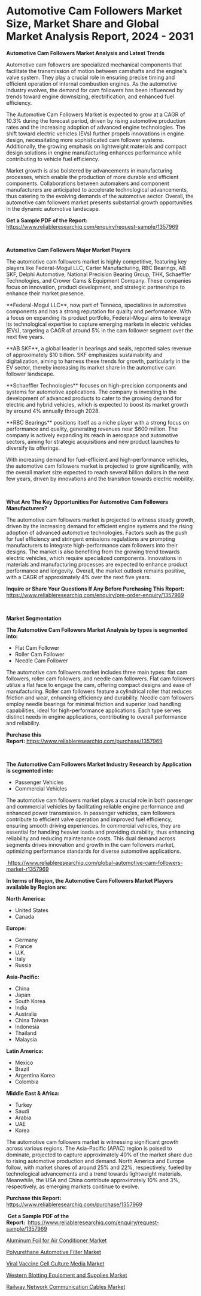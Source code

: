 <p><h1>Automotive Cam Followers Market Size, Market Share and Global Market Analysis Report, 2024 - 2031</h1></p><p><strong>Automotive Cam Followers Market Analysis and Latest Trends</strong></p>
<p><p>Automotive cam followers are specialized mechanical components that facilitate the transmission of motion between camshafts and the engine's valve system. They play a crucial role in ensuring precise timing and efficient operation of internal combustion engines. As the automotive industry evolves, the demand for cam followers has been influenced by trends toward engine downsizing, electrification, and enhanced fuel efficiency.</p><p>The Automotive Cam Followers Market is expected to grow at a CAGR of 10.3% during the forecast period, driven by rising automotive production rates and the increasing adoption of advanced engine technologies. The shift toward electric vehicles (EVs) further propels innovations in engine design, necessitating more sophisticated cam follower systems. Additionally, the growing emphasis on lightweight materials and compact design solutions in engine manufacturing enhances performance while contributing to vehicle fuel efficiency.</p><p>Market growth is also bolstered by advancements in manufacturing processes, which enable the production of more durable and efficient components. Collaborations between automakers and component manufacturers are anticipated to accelerate technological advancements, thus catering to the evolving demands of the automotive sector. Overall, the automotive cam followers market presents substantial growth opportunities in the dynamic automotive landscape.</p></p>
<p><strong>Get a Sample PDF of the Report:&nbsp;</strong> <a href="https://www.reliableresearchiq.com/enquiry/request-sample/1357969?utm_campaign=104&utm_medium=2&utm_source=Github&utm_content=ia&utm_term=03112024&utm_id=automotive-cam-followers">https://www.reliableresearchiq.com/enquiry/request-sample/1357969</a></p>
<p>&nbsp;</p>
<p><strong>Automotive Cam Followers Major Market Players</strong></p>
<p><p>The automotive cam followers market is highly competitive, featuring key players like Federal-Mogul LLC, Carter Manufacturing, RBC Bearings, AB SKF, Delphi Automotive, National Precision Bearing Group, THK, Schaeffler Technologies, and Crower Cams & Equipment Company. These companies focus on innovation, product development, and strategic partnerships to enhance their market presence.</p><p>**Federal-Mogul LLC**, now part of Tenneco, specializes in automotive components and has a strong reputation for quality and performance. With a focus on expanding its product portfolio, Federal-Mogul aims to leverage its technological expertise to capture emerging markets in electric vehicles (EVs), targeting a CAGR of around 5% in the cam follower segment over the next five years.</p><p>**AB SKF**, a global leader in bearings and seals, reported sales revenue of approximately $10 billion. SKF emphasizes sustainability and digitalization, aiming to harness these trends for growth, particularly in the EV sector, thereby increasing its market share in the automotive cam follower landscape.</p><p>**Schaeffler Technologies** focuses on high-precision components and systems for automotive applications. The company is investing in the development of advanced products to cater to the growing demand for electric and hybrid vehicles, which is expected to boost its market growth by around 4% annually through 2028.</p><p>**RBC Bearings** positions itself as a niche player with a strong focus on performance and quality, generating revenues near $600 million. The company is actively expanding its reach in aerospace and automotive sectors, aiming for strategic acquisitions and new product launches to diversify its offerings.</p><p>With increasing demand for fuel-efficient and high-performance vehicles, the automotive cam followers market is projected to grow significantly, with the overall market size expected to reach several billion dollars in the next few years, driven by innovations and the transition towards electric mobility.</p></p>
<p>&nbsp;</p>
<p><strong>What Are The Key Opportunities For Automotive Cam Followers Manufacturers?</strong></p>
<p><p>The automotive cam followers market is projected to witness steady growth, driven by the increasing demand for efficient engine systems and the rising adoption of advanced automotive technologies. Factors such as the push for fuel efficiency and stringent emissions regulations are prompting manufacturers to integrate high-performance cam followers into their designs. The market is also benefiting from the growing trend towards electric vehicles, which require specialized components. Innovations in materials and manufacturing processes are expected to enhance product performance and longevity. Overall, the market outlook remains positive, with a CAGR of approximately 4% over the next five years.</p></p>
<p><strong>Inquire or Share Your Questions If Any Before Purchasing This Report:</strong> <a href="https://www.reliableresearchiq.com/enquiry/pre-order-enquiry/1357969?utm_campaign=104&utm_medium=2&utm_source=Github&utm_content=ia&utm_term=03112024&utm_id=automotive-cam-followers">https://www.reliableresearchiq.com/enquiry/pre-order-enquiry/1357969</a></p>
<p>&nbsp;</p>
<p><strong>Market Segmentation</strong></p>
<p><strong>The Automotive Cam Followers Market Analysis by types is segmented into:</strong></p>
<p><ul><li>Flat Cam Follower</li><li>Roller Cam Follower</li><li>Needle Cam Follower</li></ul></p>
<p><p>The automotive cam followers market includes three main types: flat cam followers, roller cam followers, and needle cam followers. Flat cam followers utilize a flat face to engage the cam, offering compact designs and ease of manufacturing. Roller cam followers feature a cylindrical roller that reduces friction and wear, enhancing efficiency and durability. Needle cam followers employ needle bearings for minimal friction and superior load handling capabilities, ideal for high-performance applications. Each type serves distinct needs in engine applications, contributing to overall performance and reliability.</p></p>
<p><strong>Purchase this Report:&nbsp;</strong><a href="https://www.reliableresearchiq.com/purchase/1357969?utm_campaign=104&utm_medium=2&utm_source=Github&utm_content=ia&utm_term=03112024&utm_id=automotive-cam-followers">https://www.reliableresearchiq.com/purchase/1357969</a></p>
<p>&nbsp;</p>
<p><strong>The Automotive Cam Followers Market Industry Research by Application is segmented into:</strong></p>
<p><ul><li>Passenger Vehicles</li><li>Commercial Vehicles</li></ul></p>
<p><p>The automotive cam followers market plays a crucial role in both passenger and commercial vehicles by facilitating reliable engine performance and enhanced power transmission. In passenger vehicles, cam followers contribute to efficient valve operation and improved fuel efficiency, ensuring smooth driving experiences. In commercial vehicles, they are essential for handling heavier loads and providing durability, thus enhancing reliability and reducing maintenance costs. This dual demand across segments drives innovation and growth in the cam followers market, optimizing performance standards for diverse automotive applications.</p></p>
<p><a href="https://www.reliableresearchiq.com/global-automotive-cam-followers-market-r1357969?utm_campaign=104&utm_medium=2&utm_source=Github&utm_content=ia&utm_term=03112024&utm_id=automotive-cam-followers">&nbsp;https://www.reliableresearchiq.com/global-automotive-cam-followers-market-r1357969</a></p>
<p><strong>In terms of Region, the Automotive Cam Followers Market Players available by Region are:</strong></p>
<p>
    <p> <strong> North America: </strong>
        <ul>
            <li>United States</li>
            <li>Canada</li>
        </ul>
        </p> 
    <p> <strong> Europe: </strong>
        <ul>
            <li>Germany</li>
            <li>France</li>
            <li>U.K.</li>
            <li>Italy</li>
            <li>Russia</li>
        </ul>
        </p> 
    <p> <strong> Asia-Pacific: </strong>
        <ul>
            <li>China</li>
            <li>Japan</li>
            <li>South Korea</li>
            <li>India</li>
            <li>Australia</li>
            <li>China Taiwan</li>
            <li>Indonesia</li>
            <li>Thailand</li>
            <li>Malaysia</li>
        </ul>
        </p> 
    <p> <strong> Latin America: </strong>
        <ul>
            <li>Mexico</li>
            <li>Brazil</li>
            <li>Argentina Korea</li>
            <li>Colombia</li>
        </ul>
        </p> 
    <p> <strong> Middle East & Africa: </strong>
        <ul>
            <li>Turkey</li>
            <li>Saudi</li>
            <li>Arabia</li>
            <li>UAE</li>
            <li>Korea</li>
        </ul>
    </p>
    </p>
<p><p>The automotive cam followers market is witnessing significant growth across various regions. The Asia-Pacific (APAC) region is poised to dominate, projected to capture approximately 40% of the market share due to rising automotive production and demand. North America and Europe follow, with market shares of around 25% and 22%, respectively, fueled by technological advancements and a trend towards lightweight materials. Meanwhile, the USA and China contribute approximately 10% and 3%, respectively, as emerging markets continue to evolve.</p></p>
<p><strong>Purchase this Report: </strong><a href="https://www.reliableresearchiq.com/purchase/1357969?utm_campaign=104&utm_medium=2&utm_source=Github&utm_content=ia&utm_term=03112024&utm_id=automotive-cam-followers">https://www.reliableresearchiq.com/purchase/1357969</a></p>
<p>&nbsp;<strong>Get a Sample PDF of the Report:&nbsp;&nbsp;</strong><a href="https://www.reliableresearchiq.com/enquiry/request-sample/1357969?utm_campaign=104&utm_medium=2&utm_source=Github&utm_content=ia&utm_term=03112024&utm_id=automotive-cam-followers">https://www.reliableresearchiq.com/enquiry/request-sample/1357969</a></p>
<p><strong></strong></p>
<p><p><a href="https://www.linkedin.com/pulse/deep-dive-aluminum-foil-air-conditioner-market-itstrends-kriie?utm_campaign=104&utm_medium=2&utm_source=Github&utm_content=ia&utm_term=03112024&utm_id=automotive-cam-followers">Aluminum Foil for Air Conditioner Market</a></p><p><a href="https://github.com/halkoitweden3/Market-Research-Report-List-1/blob/main/polyurethane-automotive-filter-market.md?utm_campaign=104&utm_medium=2&utm_source=Github&utm_content=ia&utm_term=03112024&utm_id=automotive-cam-followers">Polyurethane Automotive Filter Market</a></p><p><a href="https://issuu.com/reportprime-2/docs/viral-vaccine-cell-culture-media-ma_8b85a07d317465?utm_campaign=104&utm_medium=2&utm_source=Github&utm_content=ia&utm_term=03112024&utm_id=automotive-cam-followers">Viral Vaccine Cell Culture Media Market</a></p><p><a href="https://issuu.com/reportprime-2/docs/western-blotting-equipment-and-supp_35ec840d6ae2e8?utm_campaign=104&utm_medium=2&utm_source=Github&utm_content=ia&utm_term=03112024&utm_id=automotive-cam-followers">Western Blotting Equipment and Supplies Market</a></p><p><a href="https://github.com/nekolalrclippo/Market-Research-Report-List-1/blob/main/railway-network-communication-cables-market.md?utm_campaign=104&utm_medium=2&utm_source=Github&utm_content=ia&utm_term=03112024&utm_id=automotive-cam-followers">Railway Network Communication Cables Market</a></p></p>